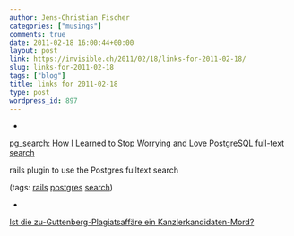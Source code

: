 ```yaml
---
author: Jens-Christian Fischer
categories: ["musings"]
comments: true
date: 2011-02-18 16:00:44+00:00
layout: post
link: https://invisible.ch/2011/02/18/links-for-2011-02-18/
slug: links-for-2011-02-18
tags: ["blog"]
title: links for 2011-02-18
type: post
wordpress_id: 897
---
```


  * 
                

[pg_search: How I Learned to Stop Worrying and Love PostgreSQL full-text search](https://pivotallabs.com/users/grant/blog/articles/1566-pg-search-how-i-learned-to-stop-worrying-and-love-postgresql-full-text-search)


                

rails plugin to use the Postgres fulltext search


                

(tags: [rails](https://www.delicious.com/jaycee/rails) [postgres](https://www.delicious.com/jaycee/postgres) [search](https://www.delicious.com/jaycee/search))


            
  * 
                

[Ist die zu-Guttenberg-Plagiatsaffäre ein Kanzlerkandidaten-Mord?](https://www.danisch.de/blog/2011/02/17/ist-die-zu-guttenberg-plagiatsaffare-ein-kanzlerkandidaten-mord/)


                
                
            

